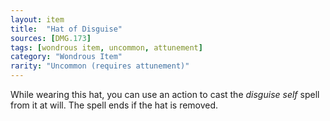 ```yaml
---
layout: item
title:  "Hat of Disguise"
sources: [DMG.173]
tags: [wondrous item, uncommon, attunement]
category: "Wondrous Item"
rarity: "Uncommon (requires attunement)"
---
```


While wearing this hat, you can use an action to cast the *disguise self* spell from it at will. The spell ends if the hat is removed.